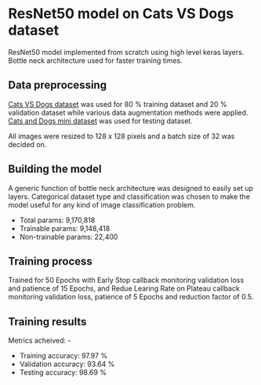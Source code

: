 # ResNet50 model on Cats VS Dogs dataset
ResNet50 model implemented from scratch using high level keras layers. Bottle neck architecture used for faster training times.

## Data preprocessing
<a href="https://www.kaggle.com/datasets/shaunthesheep/microsoft-catsvsdogs-dataset">Cats VS Dogs dataset</a> was used for 80 % training dataset and 20 % validation dataset while various data augmentation methods were applied. <a href="https://www.kaggle.com/datasets/aleemaparakatta/cats-and-dogs-mini-dataset">Cats and Dogs mini dataset</a> was used for testing dataset.

All images were resized to 128 x 128 pixels and a batch size of 32 was decided on.

## Building the model
A generic function of bottle neck architecture was designed to easily set up layers. Categorical dataset type and classification was chosen to make the model useful for any kind of image classification problem.
- Total params: 9,170,818
- Trainable params: 9,148,418
- Non-trainable params: 22,400

## Training process
Trained for 50 Epochs with Early Stop callback monitoring validation loss and patience of 15 Epochs, and Redue Learing Rate on Plateau callback monitoring validation loss, patience of 5 Epochs and reduction factor of 0.5.

## Training results
Metrics acheived: -
- Training accuracy: 97.97 %
- Validation accuracy: 93.64 %
- Testing accuracy: 98.69 %